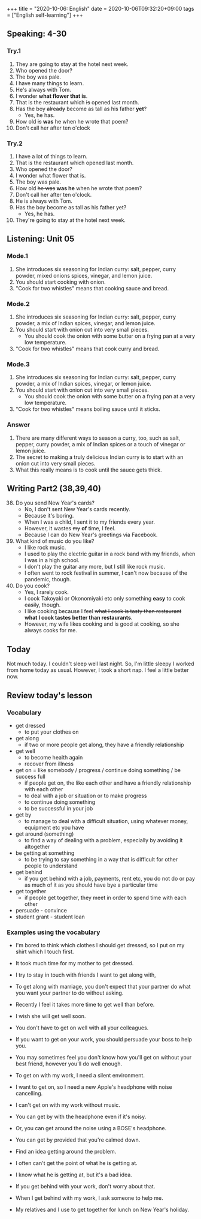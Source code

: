 +++
title =  "2020-10-06: English"
date = 2020-10-06T09:32:20+09:00
tags = ["English self-learning"]
+++

## Speaking: 4-30

### Try.1

1. They are going to stay at the hotel next week.
2. Who opened the door?
3. The boy was pale.
4. I have many things to learn.
5. He's always with Tom.
6. I wonder **what flower that is**.
7. That is the restaurant which ~~is~~ opened last month.
8. Has the boy ~~already~~ become as tall as his father **yet**?
    - Yes, he has.
9. How old ~~is~~ **was** he when he wrote that poem?
10. Don't call her after ten o'clock

### Try.2

1. I have a lot of things to learn.
2. That is the restaurant which opened last month.
3. Who opened the door?
4. I wonder what flower that is.
5. The boy was pale.
6. How old ~~he was~~ **was he** when he wrote that poem?
7. Don't call her after ten o'clock.
8. He is always with Tom.
9. Has the boy become as tall as his father yet?
    - Yes, he has.
10. They're going to stay at the hotel next week.

## Listening: Unit 05

### Mode.1

1. She introduces six seasoning for Indian curry: salt, pepper, curry powder, mixed onions spices, vinegar, and lemon juice. 
2. You should start cooking with onion.
3. "Cook for two whistles" means that cooking sauce and bread.

### Mode.2

1. She introduces six seasoning for Indian curry: salt, pepper, curry powder, a mix of Indian spices, vinegar, and lemon juice. 
2. You should start with onion cut into very small pieces.
    - You should cook the onion with some butter on a frying pan at a very low temperature.
3. "Cook for two whistles" means that cook curry and bread.

### Mode.3

1. She introduces six seasoning for Indian curry: salt, pepper, curry powder, a mix of Indian spices, vinegar, or lemon juice. 
2. You should start with onion cut into very small pieces.
    - You should cook the onion with some butter on a frying pan at a very low temperature.
3. "Cook for two whistles" means boiling sauce until it sticks.

### Answer

1. There are many different ways to season a curry, too, such as salt, pepper, curry powder, a mix of Indian spices or a touch of vinegar or lemon juice.
2. The secret to making a truly delicious Indian curry is to start with an onion cut into very small pieces.
3. What this really means is to cook until the sauce gets thick.

## Writing Part2 (38,39,40)

38. Do you send New Year's cards?
    - No, I don't sent New Year's cards recently.
    - Because it's boring.
    - When I was a child, I sent it to my friends every year.
    - However, it wastes ~~my~~ **of** time, I feel.
    - Because I can do New Year's greetings via Facebook.
39. What kind of music do you like?
    - I like rock music.
    - I used to play the electric guitar in a rock band with my friends, when I was in a high school.
    - I don't play the guitar any more, but I still like rock music.
    - I often went to rock festival in summer, I can't now because of the pandemic, though.
40. Do you cook?
    - Yes, I rarely cook.
    - I cook Takoyaki or Okonomiyaki etc only something **easy** to cook ~~easily~~, though.
    - I like cooking because I feel ~~what I cook is tasty than restaurant~~ **what I cook tastes better than restaurants**.
    - However, my wife likes cooking and is good at cooking, so she always cooks for me.

## Today

Not much today.
I couldn't sleep well last night.
So, I'm little sleepy 
I worked from home today as usual.
However, I took a short nap.
I feel a little better now.

## Review today's lesson

### Vocabulary

* get dressed
    - to put your clothes on
* get along
    - if two or more people get along, they have a friendly relationship
* get well
    - to become health again
    - recover from illness
* get on = like somebody / progress / continue doing something / be success full
    - if people get on, the like each other and have a friendly relationship with each other
    - to deal with a job or situation or to make progress
    - to continue doing something
    - to be successful in your job
* get by
    - to manage to deal with a difficult situation, using whatever money, equipment etc you have
* get around (something)
    - to find a way of dealing with a problem, especially by avoiding it altogether
* be getting at something
    - to be trying to say something in a way that is difficult for other people to understand
* get behind
    - if you get behind with a job, payments, rent etc, you do not do or pay as much of it as you should have bye a particular time
* get together
    - if people get together, they meet in order to spend time with each other
* persuade - convince 
* student grant - student loan

### Examples using the vocabulary

* I'm bored to think which clothes I should get dressed, so I put on my shirt which I touch first.
* It took much time for my mother to get dressed.

* I try to stay in touch with friends I want to get along with,
* To get along with marriage, you don't expect that your partner do what you want your partner to do without asking.

* Recently I feel it takes more time to get well than before.
* I wish she will get well soon.

* You don't have to get on well with all your colleagues.
* If you want to get on your work, you should persuade your boss to help you.
* You may sometimes feel you don't know how you'll get on without your best friend, however you'll do well enough.
* To get on with my work, I need a silent environment.
* I want to get on, so I need a new Apple's headphone with noise cancelling.
* I can't get on with my work without music.

* You can get by with the headphone even if it's noisy.
* Or, you can get around the noise using a BOSE's headphone.
* You can get by provided that you're calmed down.
* Find an idea getting around the problem.

* I often can't get the point of what he is getting at.
* I know what he is getting at, but it's a bad idea.

* If you get behind with your work, don't worry about that.
* When I get behind with my work, I ask someone to help me.

* My relatives and I use to get together for lunch on New Year's holiday.
